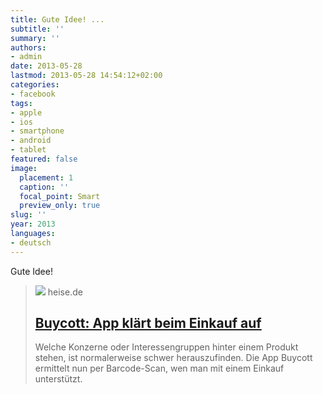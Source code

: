 ```yaml
---
title: Gute Idee! ...
subtitle: ''
summary: ''
authors:
- admin
date: 2013-05-28
lastmod: 2013-05-28 14:54:12+02:00
categories:
- facebook
tags:
- apple
- ios
- smartphone
- android
- tablet
featured: false
image:
  placement: 1
  caption: ''
  focal_point: Smart
  preview_only: true
slug: ''
year: 2013
languages:
- deutsch
---
```


Gute Idee!
> [![](https://heise.cloudimg.io/bound/1200x1200/q85.png-lossy-85.webp-lossy-85.foil1/_www-heise-de_/icons/ho/opengraph/opengraph.png)](http://www.heise.de/newsticker/meldung/Buycott-App-klaert-beim-Einkauf-auf-1865914.html)
> heise.de
> ## [Buycott: App klärt beim Einkauf auf](http://www.heise.de/newsticker/meldung/Buycott-App-klaert-beim-Einkauf-auf-1865914.html)
>
>Welche Konzerne oder Interessengruppen hinter einem Produkt stehen, ist normalerweise schwer herauszufinden. Die App Buycott ermittelt nun per Barcode-Scan, wen man mit einem Einkauf unterstützt.
